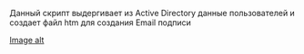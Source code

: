 Данный скрипт выдергивает из Active Directory данные пользователей и создает файл htm для создания Email подписи

[Image alt](https://github.com/vegorovkz/powershell-create-email-signature-htm/image.png)
